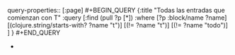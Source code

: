 query-properties:: [:page]
#+BEGIN_QUERY
{:title "Todas las entradas que comienzan con T"
 :query [:find (pull ?p [*])
         :where 
         [?p :block/name ?name]
	 [(clojure.string/starts-with? ?name "t")]
     [(!= ?name "t")]
     [(!= ?name "todo")]
	 ]
}
#+END_QUERY

-
